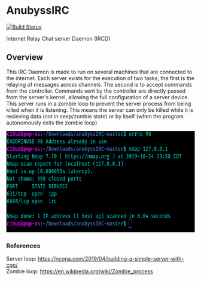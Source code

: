 # AnubyssIRC
[![Build Status](https://travis-ci.com/Nat-As/anubyssIRC.svg?branch=master)](https://travis-ci.com/Nat-As/anubyssIRC)

Internet Relay Chat server Daemon
(IRCD)
## Overview
This IRC Daemon is made to run on several machines that are connected to the internet. Each server exists for the execution of two tasks, the first is the relaying of messages across channels. The second is to accept commands from the controller. Commands sent by the controller are directly passed from the server's kernel, allowing the full configuration of a server device. This server runs in a zombie loop to prevent the server process from being killed when it is listening. This means the server can only be killed while it is recieving data (not in seep/zombie state) or by itself (when the program autonomously exits the zombie loop)
<BR>
<p>
    <img src="img/scrn.png" width="679" height="271" />
</p>

### References
Server loop: https://ncona.com/2019/04/building-a-simple-server-with-cpp/
<BR>
Zombie loop: https://en.wikipedia.org/wiki/Zombie_process
<BR>
